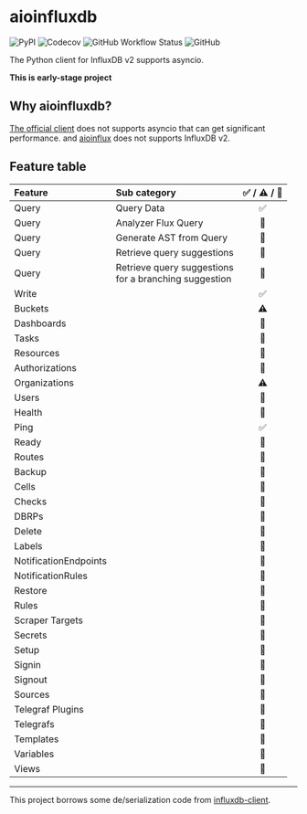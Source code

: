 # aioinfluxdb

![PyPI](https://img.shields.io/pypi/v/aioinfluxdb?link=https://pypi.org/project/aioinfluxdb/&style=flat-square) ![Codecov](https://img.shields.io/codecov/c/gh/isac322/aioinfluxdb?style=flat-square) ![GitHub Workflow Status](https://img.shields.io/github/workflow/status/isac322/aioinfluxdb/CI?style=flat-square) ![GitHub](https://img.shields.io/github/license/isac322/aioinfluxdb?style=flat-square)

The Python client for InfluxDB v2 supports asyncio.

**This is early-stage project**

## Why aioinfluxdb?

[The official client](https://pypi.org/project/influxdb-client/) does not supports asyncio that can get significant
performance. and [aioinflux](https://pypi.org/project/aioinflux/) does not supports InfluxDB v2.

## Feature table

| Feature               | Sub category                                                 | ✅ / ⚠ / 🚧 |
|:----------------------|:-------------------------------------------------------------|:----------:|
| Query                 | Query Data                                                   |     ✅      |
| Query                 | Analyzer Flux Query                                          |     🚧     |
| Query                 | Generate AST from Query                                      |     🚧     |
| Query                 | Retrieve query suggestions                                   |     🚧     |
| Query                 | Retrieve query suggestions <br /> for a branching suggestion |     🚧     |
| Write                 |                                                              |     ✅      |
| Buckets               |                                                              |     ⚠      |
| Dashboards            |                                                              |     🚧     |
| Tasks                 |                                                              |     🚧     |
| Resources             |                                                              |     🚧     |
| Authorizations        |                                                              |     🚧     |
| Organizations         |                                                              |     ⚠      |
| Users                 |                                                              |     🚧     |
| Health                |                                                              |     🚧     |
| Ping                  |                                                              |     ✅      |
| Ready                 |                                                              |     🚧     |
| Routes                |                                                              |     🚧     |
| Backup                |                                                              |     🚧     |
| Cells                 |                                                              |     🚧     |
| Checks                |                                                              |     🚧     |
| DBRPs                 |                                                              |     🚧     |
| Delete                |                                                              |     🚧     |
| Labels                |                                                              |     🚧     |
| NotificationEndpoints |                                                              |     🚧     |
| NotificationRules     |                                                              |     🚧     |
| Restore               |                                                              |     🚧     |
| Rules                 |                                                              |     🚧     |
| Scraper Targets       |                                                              |     🚧     |
| Secrets               |                                                              |     🚧     |
| Setup                 |                                                              |     🚧     |
| Signin                |                                                              |     🚧     |
| Signout               |                                                              |     🚧     |
| Sources               |                                                              |     🚧     |
| Telegraf Plugins      |                                                              |     🚧     |
| Telegrafs             |                                                              |     🚧     |
| Templates             |                                                              |     🚧     |
| Variables             |                                                              |     🚧     |
| Views                 |                                                              |     🚧     |

---

This project borrows some de/serialization code from [influxdb-client](https://github.com/influxdata/influxdb-client-python).